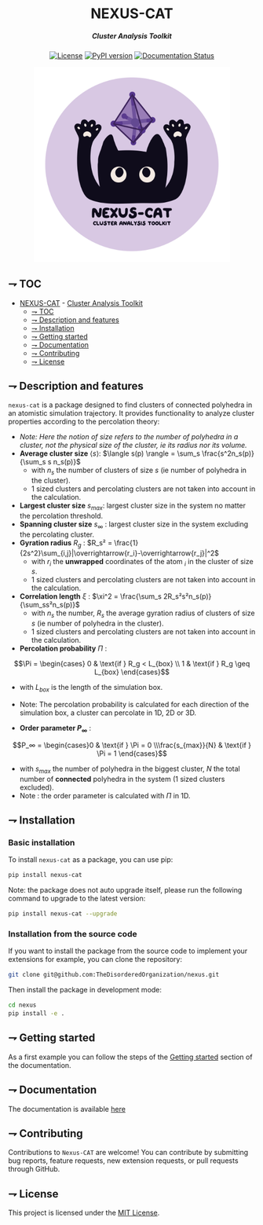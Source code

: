 <div align="center">

  # NEXUS-CAT
  ##### Cluster Analysis Toolkit
  [![License](https://img.shields.io/badge/license-MIT-blue.svg)](https://opensource.org/licenses/MIT)
  [![PyPI version](https://badge.fury.io/py/nexus-cat.svg)](https://badge.fury.io/py/nexus-cat)
  [![Documentation Status](https://readthedocs.org/projects/nexus-cat/badge/?version=latest)](https://nexus-cat.readthedocs.io/en/latest/)

  <img alt="NEXUS-CAT" width=400 src="./assets/Logo_Nexus-CAT_RVB_1.png" />
</div>

## ⇁ TOC
- [NEXUS-CAT](#nexus-cat)
        - [Cluster Analysis Toolkit](#cluster-analysis-toolkit)
  - [⇁ TOC](#-toc)
  - [⇁ Description and features](#-description-and-features)
  - [⇁ Installation](#-installation)
  - [⇁ Getting started](#-getting-started)
  - [⇁ Documentation](#-documentation)
  - [⇁ Contributing](#-contributing)
  - [⇁ License](#-license)

## ⇁ Description and features

`nexus-cat` is a package designed to find clusters of connected polyhedra in an atomistic simulation trajectory. It provides functionality to analyze cluster properties according to the percolation theory:
- *Note: Here the notion of size refers to the number of polyhedra in a cluster, not the physical size of the cluster, ie its radius nor its volume.*
- **Average cluster size** $\langle s \rangle$: $\langle s(p) \rangle = \sum_s \frac{s^2n_s(p)}{\sum_s s n_s(p)}$
  - with $n_s$ the number of clusters of size $s$ (ie number of polyhedra in the cluster).
  - 1 sized clusters and percolating clusters are not taken into account in the calculation.
- **Largest cluster size** $s_{max}$: largest cluster size in the system no matter the percolation threshold.
- **Spanning cluster size** $s_{\infty}$ : largest cluster size in the system excluding the percolating cluster.
- **Gyration radius** $R_g$ : $R_s² = \frac{1}{2s^2}\sum_{i,j}|\overrightarrow{r_i}-\overrightarrow{r_j}|^2$
  - with $r_i$ the **unwrapped** coordinates of the atom $_i$ in the cluster of size $s$. 
  - 1 sized clusters and percolating clusters are not taken into account in the calculation.
- **Correlation length** $\xi$ : $\xi^2 = \frac{\sum_s 2R_s²s²n_s(p)}{\sum_ss²n_s(p)}$
  - with $n_s$ the number, $R_s$ the average gyration radius of clusters of size $s$ (ie number of polyhedra in the cluster).
  - 1 sized clusters and percolating clusters are not taken into account in the calculation.
- **Percolation probability** $\Pi$ :
```math
\Pi = \begin{cases}
0 & \text{if } R_g < L_{box} \\
1 & \text{if } R_g \geq L_{box} 
\end{cases}
```
  - with $L_{box}$ is the length of the simulation box.
  - Note: The percolation probability is calculated for each direction of the simulation box, a cluster can percolate in 1D, 2D or 3D. 

- **Order parameter $P_∞$** : 
```math
P_∞ = \begin{cases}0 & \text{if } \Pi = 0 \\\frac{s_{max}}{N} & \text{if } \Pi = 1 
\end{cases}
```
 
  - with $s_{max}$ the number of polyhedra in the biggest cluster, $N$ the total number of **connected** polyhedra in the system (1 sized clusters excluded).
  - Note : the order parameter is calculated with $\Pi$ in 1D. 

## ⇁ Installation

### Basic installation

To install `nexus-cat` as a package, you can use pip:

```bash
pip install nexus-cat
```

Note: the package does not auto upgrade itself, please run the following command to upgrade to the latest version:

```bash
pip install nexus-cat --upgrade
```

### Installation from the source code

If you want to install the package from the source code to implement your extensions for example, you can clone the repository:

```bash
git clone git@github.com:TheDisorderedOrganization/nexus.git
```

Then install the package in development mode:

```bash
cd nexus
pip install -e .
```

## ⇁ Getting started

As a first example you can follow the steps of the [Getting started](https://nexus-cat.readthedocs.io/en/latest/getting_started.html) section of the documentation.

## ⇁ Documentation

The documentation is available [here](https://nexus-cat.readthedocs.io/en/latest/)

## ⇁ Contributing

Contributions to `Nexus-CAT` are welcome! You can contribute by submitting bug reports, feature requests, new extension requests, or pull requests through GitHub.

## ⇁ License

This project is licensed under the [MIT License](https://opensource.org/licenses/MIT).

